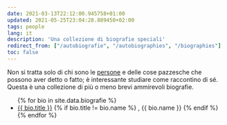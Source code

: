 ```yaml
---
date: 2021-03-13T22:12:00.945758+01:00
updated: 2021-05-25T23:04:28.889450+02:00
tags: people
lang: it
description: 'Una collezione di biografie speciali'
redirect_from: ["/autobiografie", "/autobiographies", "/biographies"]
toc: false
---
```

Non si tratta solo di chi sono le <a href="/people" title="People">persone</a> e delle cose pazzesche che possono aver detto o fatto; è interessante studiare come raccontino di sé. Questa è una collezione di più o meno brevi ammirevoli biografie.

<ul>
{% for bio in site.data.biografie %}
<li>
<a href="{{ bio.url }}" target="_blank" title="Biografia di {{ bio.name }}">{{ bio.title }}</a>
{% if bio.title != bio.name %}
, {{ bio.name }}
{% endif %}
</li>{% endfor %}
</ul>